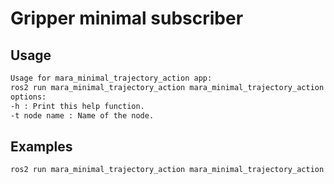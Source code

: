 # Gripper minimal subscriber

## Usage

```bash
Usage for mara_minimal_trajectory_action app:
ros2 run mara_minimal_trajectory_action mara_minimal_trajectory_action [-t topic] [-h]
options:
-h : Print this help function.
-t node name : Name of the node.
```

## Examples

```bash
ros2 run mara_minimal_trajectory_action mara_minimal_trajectory_action -t /hros_actuation_servomotor_000000000004/trajectory_axis1
```
